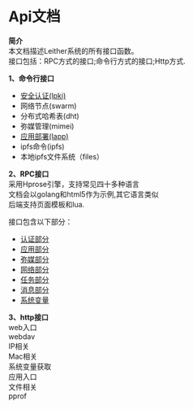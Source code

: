 Api文档
========
**简介**   
本文档描述Leither系统的所有接口函数。  
接口包括：RPC方式的接口;命令行方式的接口;Http方式.

**1、命令行接口**
+ <a href="./LPki.md"> 安全认证(lpki)</a>    
+ 网络节点(swarm)
+ 分布式哈希表(dht)</a>
+ 弥媒管理(mimei)
+ <a href="./LApp.md"> 应用部署(lapp)</a>    
+ ipfs命令(ipfs)
+ 本地ipfs文件系统（files）


**2、RPC接口**  
采用Hprose引擎，支持常见四十多种语言  
文档会以golang和html5作为示例,其它语言类似  
后端支持页面模板和lua.   
   
接口包含以下部分：
+ <a href="./Auth.md"> 认证部分</a>  
+ <a href="./App.md" > 应用部分</a> 
+ <a href="./MiMei.md"> 弥媒部分</a>  
+ <a href="./Net.md" > 网络部分</a>    
+ <a href="./LTask.md"> 任务部分</a>    
+ <a href="./Message.md"> 消息部分</a>        
+ <a href="./VarAct.md"> 系统变量</a>    


**3、http接口**  
web入口  
webdav  
IP相关  
Mac相关    
系统变量获取    
应用入口  
文件相关  
pprof  
 